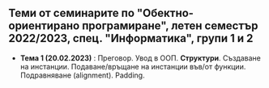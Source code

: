 ## Теми от семинарите по "Обектно-ориентирано програмиране", летен семестър 2022/2023, спец. "Информатика", групи 1 и 2 ##

- **Тема 1 (20.02.2023)** : Преговор. Увод в ООП. **Структури**. Създаване на инстанции. Подаване/връщане на инстанции във/от функции. Подравняване (alignment). Padding.  
